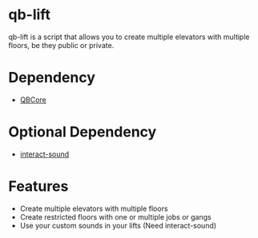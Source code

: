 # qb-lift
qb-lift is a script that allows you to create multiple elevators with multiple floors, be they public or private.

# Dependency
* [QBCore](https://github.com/qbcore-framework/qb-core)

# Optional Dependency
* [interact-sound](https://github.com/qbcore-framework/interact-sound)

# Features
* Create multiple elevators with multiple floors
* Create restricted floors with one or multiple jobs or gangs
* Use your custom sounds in your lifts (Need interact-sound)


